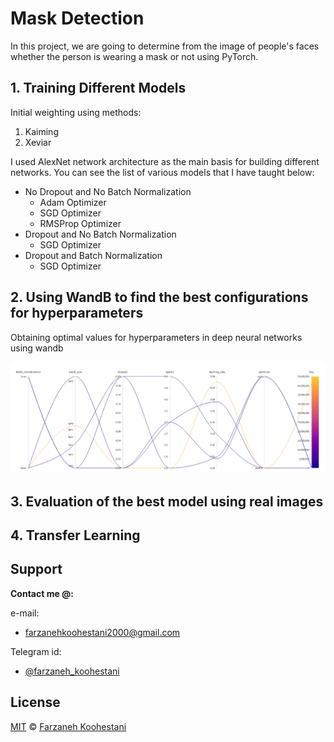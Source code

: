 # Mask Detection

In this project, we are going to determine from the image of people's faces whether the person is wearing a mask or not using PyTorch.

## 1. Training Different Models
Initial weighting using methods:
1. Kaiming
2. Xeviar

I used AlexNet network architecture as the main basis for building different networks.
You can see the list of various models that I have taught below:
* No Dropout and No Batch Normalization
  - Adam Optimizer
  - SGD Optimizer
  - RMSProp Optimizer
* Dropout and No Batch Normalization
  - SGD Optimizer
* Dropout and Batch Normalization
  - SGD Optimizer

## 2. Using WandB to find the best configurations for hyperparameters
Obtaining optimal values for hyperparameters in deep neural networks using wandb
<p align=center>
  <img src="https://github.com/farkoo/Mask-Detection-pt/blob/master/wandb.png">
</p>


## 3. Evaluation of the best model using real images


## 4. Transfer Learning


## Support

**Contact me @:**

e-mail:

* farzanehkoohestani2000@gmail.com

Telegram id:

* [@farzaneh_koohestani](https://t.me/farzaneh_koohestani)

## License
[MIT](https://github.com/farkoo/Mask-Detection-pt/blob/master/LICENSE)
&#0169; 
[Farzaneh Koohestani](https://github.com/farkoo)
